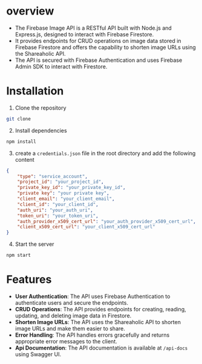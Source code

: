 # overview

- The Firebase Image API is a RESTful API built with Node.js and Express.js, designed to interact with Firebase Firestore.
- It provides endpoints for CRUD operations on image data stored in Firebase Firestore and offers the capability to shorten image URLs using the Shareaholic API. 
- The API is secured with Firebase Authentication and uses Firebase Admin SDK to interact with Firestore.

# Installation

1. Clone the repository
```bash
git clone
```
2. Install dependencies
```bash
npm install
```
3. create a `credentials.json` file in the root directory and add the following content
```json
{
    "type": "service_account",
    "project_id": "your_project_id",
    "private_key_id": "your_private_key_id",
    "private key": "your private key",
    "client_email": "your_client_email",
    "client_id": "your_client_id",
    "auth_uri": "your_auth_uri",
    "token_uri": "your_token_uri",
    "auth_provider_x509_cert_url": "your_auth_provider_x509_cert_url",
    "client_x509_cert_url": "your_client_x509_cert_url"
}
```
4. Start the server
```bash
npm start
```



# Features
- **User Authentication**: The API uses Firebase Authentication to authenticate users and secure the endpoints.
- **CRUD Operations**: The API provides endpoints for creating, reading, updating, and deleting image data in Firestore.
- **Shorten Image URLs**: The API uses the Shareaholic API to shorten image URLs and make them easier to share.
- **Error Handling**: The API handles errors gracefully and returns appropriate error messages to the client.
- **Api Documentation**: The API documentation is available at `/api-docs` using Swagger UI.

